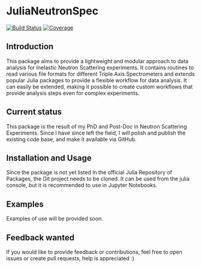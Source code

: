 # JuliaNeutronSpec

[![Build Status](https://travis-ci.com/0kto/JuliaNeutronSpec.jl.svg?branch=master)](https://travis-ci.com/0kto/JuliaNeutronSpec.jl)
[![Coverage](https://codecov.io/gh/0kto/JuliaNeutronSpec.jl/branch/master/graph/badge.svg)](https://codecov.io/gh/0kto/JuliaNeutronSpec.jl)

## Introduction
This package aims to provide a lightweight and modular approach to data analysis for Inelastic Neutron Scattering experiments.
It contains routines to read various file formats for different Triple Axis Spectrometers and extends popular Julia packages to provide a flexible workflow for data analysis.
It can easily be extended, making it possible to create custom workflows that provide analysis steps even for complex experiments.

## Current status
This package is the result of my PhD and Post-Doc in Neutron Scattering Experiments.
Since I have since left the field, I will polish and publish the existing code base, and make it available via GitHub.

## Installation and Usage
Since the package is not yet listed in the official Julia Repository of Packages, the Git project needs to be cloned.
It can be used from the julia console, but it is recommended to use in Jupyter Notebooks.

## Examples
Examples of use will be provided soon.

## Feedback wanted
If you would like to provide feedback or contributions, feel free to open issues or create pull requests, help is appreciated :)
